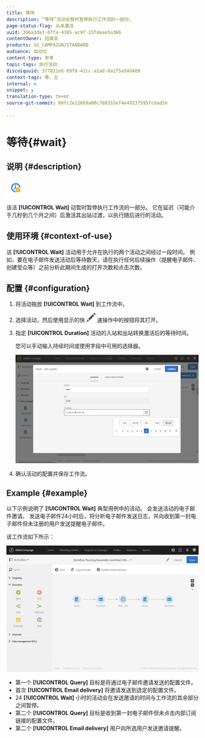 ```yaml
---
title: 等待
description: “等待”活动会暂时暂停执行工作流的一部分。
page-status-flag: 从未激活
uuid: 396a3de1-6ffa-4385-ac9f-15fdeae5a366
contentOwner: 绍维亚
products: SG_CAMPAIGN/STANDARD
audience: 自动化
content-type: 参考
topic-tags: 执行活动
discoiquuid: 377821e6-69f8-41cc-a1ad-8a2f5ed4d409
context-tags: 等，主
internal: n
snippet: y
translation-type: tm+mt
source-git-commit: 00fc2e12669a00c788355ef4e492375957cdad2e

---
```



# 等待{#wait}

## 说明 {#description}

![](assets/wait.png)

该活 **[!UICONTROL Wait]** 动暂时暂停执行工作流的一部分。 它在延迟（可能介于几秒到几个月之间）后激活其出站过渡，以执行随后进行的活动。

## 使用环境 {#context-of-use}

该 **[!UICONTROL Wait]** 活动用于允许在执行的两个活动之间经过一段时间。 例如，要在电子邮件发送活动后等待数天，请在执行任何后续操作（提醒电子邮件、创建受众等）之前分析此期间生成的打开次数和点击次数。

## 配置 {#configuration}

1. 将活动拖放 **[!UICONTROL Wait]** 到工作流中。
1. 选择活动，然后使用显示的快 ![](assets/edit_darkgrey-24px.png) 速操作中的按钮将其打开。
1. 指定 **[!UICONTROL Duration]** 活动的入站和出站转换激活后的等待时间。

   您可以手动输入持续时间或使用字段中可用的选择器。

   ![](assets/wait_duration.png)

1. 确认活动的配置并保存工作流。

## Example {#example}

以下示例说明了 **[!UICONTROL Wait]** 典型用例中的活动。 会发送活动的电子邮件邀请。 发送电子邮件24小时后，将分析电子邮件发送日志，并向收到第一封电子邮件但未注册的用户发送提醒电子邮件。

该工作流如下所示：

![](assets/wait_example_workflow.png)

* 第一个 **[!UICONTROL Query]** 目标是将通过电子邮件邀请发送的配置文件。
* 首次 **[!UICONTROL Email delivery]** 将邀请发送到选定的配置文件。
* 24 **[!UICONTROL Wait]** 小时的活动会在发送邀请的时间与工作流的其余部分之间暂停。
* 第二个 **[!UICONTROL Query]** 目标是收到第一封电子邮件但未点击内部订阅链接的配置文件。
* 第二个 **[!UICONTROL Email delivery]** 用户向所选用户发送邀请提醒。

